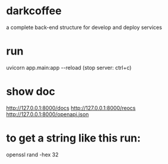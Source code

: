 # darkcoffee
a complete back-end structure for develop and deploy services 

# run 
uvicorn app.main:app --reload 
(stop server: ctrl+c)

# show doc
http://127.0.0.1:8000/docs
http://127.0.0.1:8000/reocs
http://127.0.0.1:8000/openapi.json

# to get a string like this run:
openssl rand -hex 32